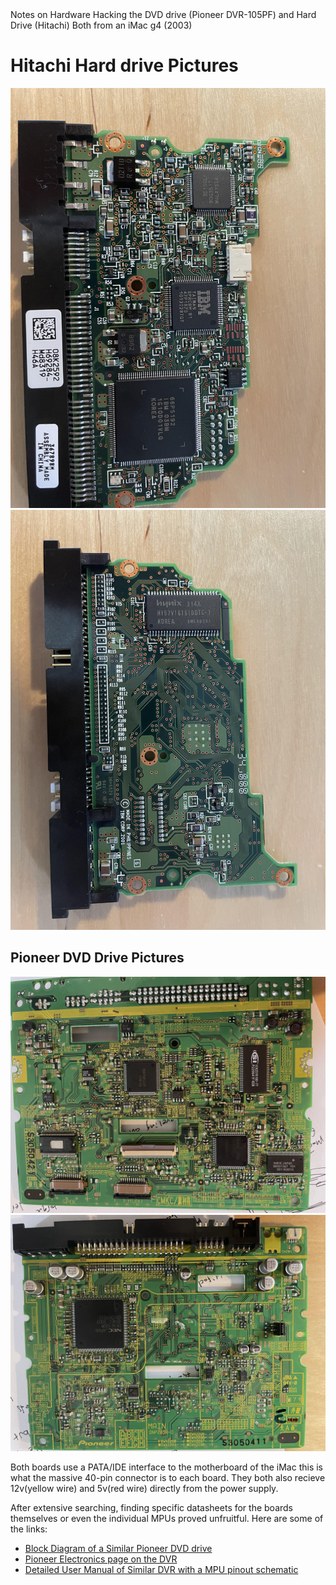 <head> Notes on Hardware Hacking the DVD drive (Pioneer DVR-105PF) and Hard Drive (Hitachi) Both from an iMac g4 (2003)</head> 

<h1>Hitachi Hard drive Pictures</h1>
<center>
<img src = "./assets/hitachi.jpg">
<img src = "./assets/hitachi2.jpg">
</center>
<h2>Pioneer DVD Drive Pictures</h2>
<center>
<img src = "./assets/pione.jpg">
<img src = "./assets/pione2.jpg">
</center>

Both boards use a PATA/IDE interface to the motherboard of the iMac this is what the massive 40-pin connector is to each board. They both also recieve 12v(yellow wire) and 5v(red wire) directly from the power supply.

After extensive searching, finding specific datasheets for the boards themselves or even the individual MPUs proved unfruitful.
Here are some of the links:
<ul>
  <li><a href="https://www.scribd.com/doc/204340055/3-Pioneer">Block Diagram of a Similar Pioneer DVD drive</a> </li>
  <li><a href="https://www.pioneerelectronics.com/PUSA/Professional/Computer-Drives/DVR-105+&+DVR-A05"> Pioneer Electronics page on the DVR</a> </li>
  <li><a href="https://usermanual.wiki/Document/DVR3100SRRV2843.1505009730/view"> Detailed User Manual of Similar DVR with a MPU pinout schematic</a> </li>
</ul>